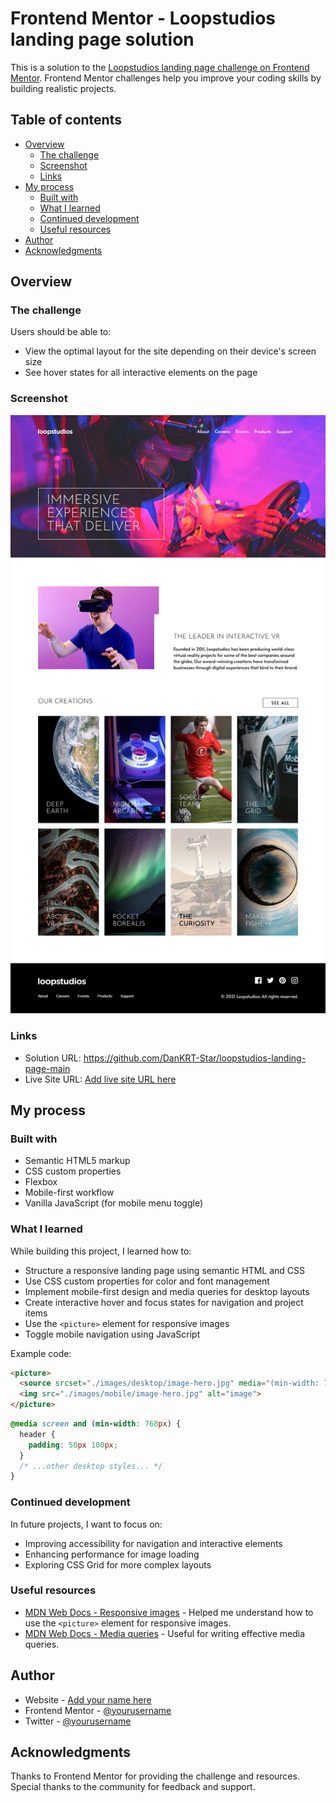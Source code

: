 
# Frontend Mentor - Loopstudios landing page solution

This is a solution to the [Loopstudios landing page challenge on Frontend Mentor](https://www.frontendmentor.io/challenges/loopstudios-landing-page-N88J5Onjw). Frontend Mentor challenges help you improve your coding skills by building realistic projects.

## Table of contents

- [Overview](#overview)
  - [The challenge](#the-challenge)
  - [Screenshot](#screenshot)
  - [Links](#links)
- [My process](#my-process)
  - [Built with](#built-with)
  - [What I learned](#what-i-learned)
  - [Continued development](#continued-development)
  - [Useful resources](#useful-resources)
- [Author](#author)
- [Acknowledgments](#acknowledgments)

## Overview

### The challenge

Users should be able to:

- View the optimal layout for the site depending on their device's screen size
- See hover states for all interactive elements on the page

### Screenshot

![Design preview for the Loopstudios landing page coding challenge](./images/screencapture-127-0-0-1-5501-2025-07-30-10_25_07.png)

### Links

- Solution URL: https://github.com/DanKRT-Star/loopstudios-landing-page-main
- Live Site URL: [Add live site URL here](https://your-live-site-url.com)

## My process

### Built with

- Semantic HTML5 markup
- CSS custom properties
- Flexbox
- Mobile-first workflow
- Vanilla JavaScript (for mobile menu toggle)

### What I learned

While building this project, I learned how to:

- Structure a responsive landing page using semantic HTML and CSS
- Use CSS custom properties for color and font management
- Implement mobile-first design and media queries for desktop layouts
- Create interactive hover and focus states for navigation and project items
- Use the `<picture>` element for responsive images
- Toggle mobile navigation using JavaScript

Example code:

```html
<picture>
  <source srcset="./images/desktop/image-hero.jpg" media="(min-width: 768px)">
  <img src="./images/mobile/image-hero.jpg" alt="image">
</picture>
```

```css
@media screen and (min-width: 768px) {
  header {
    padding: 50px 100px;
  }
  /* ...other desktop styles... */
}
```

### Continued development

In future projects, I want to focus on:

- Improving accessibility for navigation and interactive elements
- Enhancing performance for image loading
- Exploring CSS Grid for more complex layouts

### Useful resources

- [MDN Web Docs - Responsive images](https://developer.mozilla.org/en-US/docs/Learn/HTML/Multimedia_and_embedding/Responsive_images) - Helped me understand how to use the `<picture>` element for responsive images.
- [MDN Web Docs - Media queries](https://developer.mozilla.org/en-US/docs/Web/CSS/Media_Queries/Using_media_queries) - Useful for writing effective media queries.

## Author

- Website - [Add your name here](https://www.your-site.com)
- Frontend Mentor - [@yourusername](https://www.frontendmentor.io/profile/yourusername)
- Twitter - [@yourusername](https://www.twitter.com/yourusername)

## Acknowledgments

Thanks to Frontend Mentor for providing the challenge and resources. Special thanks to the community for feedback and support.
